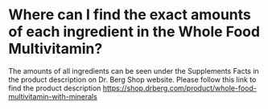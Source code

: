 # Where can I find the exact amounts of each ingredient in the Whole Food Multivitamin?

The amounts of all ingredients can be seen under the Supplements Facts in the product description on Dr. Berg Shop website. Please follow this link to find the product description https://shop.drberg.com/product/whole-food-multivitamin-with-minerals
